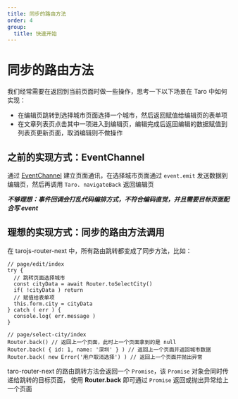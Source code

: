 ```yaml
---
title: 同步的路由方法
order: 4
group:
  title: 快速开始
---
```


# 同步的路由方法

我们经常需要在返回到当前页面时做一些操作，思考一下以下场景在 Taro 中如何实现：

- 在编辑页跳转到选择城市页面选择一个城市，然后返回赋值给编辑页的表单项
- 在文章列表页点击其中一项进入到编辑页，编辑完成后返回编辑的数据赋值到列表页更新页面，取消编辑则不做操作




## 之前的实现方式：EventChannel

通过 [EventChannel](https://developers.weixin.qq.com/miniprogram/dev/api/route/wx.navigateTo.html#%E7%A4%BA%E4%BE%8B%E4%BB%A3%E7%A0%81) 建立页面通讯，在选择城市页面通过 `event.emit` 发送数据到编辑页，然后再调用 `Taro.
navigateBack` 返回编辑页

***不够理想：事件回调会打乱代码编排方式，不符合编码直觉，并且需要目标页面配合写 event***



## 理想的实现方式：同步的路由方法调用

在 tarojs-router-next 中，所有路由跳转都变成了同步方法，比如：

```tsx | pure
// page/edit/index
try {
  // 跳转页面选择城市
  const cityData = await Router.toSelectCity()
  if( !cityData ) return
  // 赋值给表单项
  this.form.city = cityData
} catch ( err ) {
  console.log( err.message )
}

// page/select-city/index
Router.back() // 返回上一个页面，此时上一个页面拿到的是 null
Router.back( { id: 1, name: '深圳' } ) // 返回上一个页面并返回城市数据
Router.back( new Error('用户取消选择') ) // 返回上一个页面并抛出异常
```

taro-router-next 的路由跳转方法会返回一个 `Promise`，该 `Promise` 对象会同时传递给跳转的目标页面， 使用 **Router.back** 即可通过 `Promise` 返回或抛出异常给上一个页面


